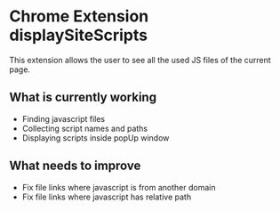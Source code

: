 # Chrome Extension displaySiteScripts
This extension allows the user to see all the used JS files of the current page.

## What is currently working
- Finding javascript files
- Collecting script names and paths
- Displaying scripts inside popUp window

## What needs to improve
- Fix file links where javascript is from another domain
- Fix file links where javascript has relative path
